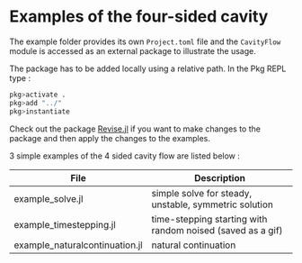 # Examples of the four-sided cavity

The example folder provides its own `Project.toml` file and the
`CavityFlow` module is accessed as an external package to illustrate the
usage.

The package has to be added locally using a relative path. In the Pkg REPL type :
```julia
pkg>activate .
pkg>add "../"
pkg>instantiate 
```

Check out the package [Revise.jl](https://github.com/timholy/Revise.jl.git) if
you want to make changes to the package and then apply the changes to the
examples.

3 simple examples of the 4 sided cavity flow are listed below :

| File                            | Description                                                |
| ------------------------------- | ---------------------------------------------------------- |
| example\_solve.jl               | simple solve for steady, unstable, symmetric solution     |
| example\_timestepping.jl        | time-stepping starting with random noised (saved as a gif) |
| example\_naturalcontinuation.jl | natural continuation                                       |
